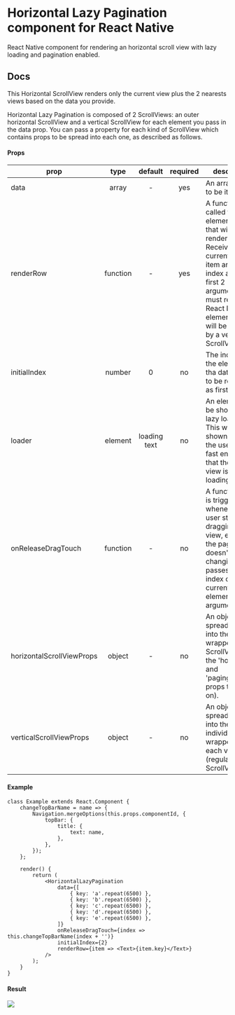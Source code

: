 # Horizontal Lazy Pagination component for React Native

React Native component for rendering an horizontal scroll view with lazy loading and pagination enabled.

## Docs

This Horizontal ScrollView renders only the current view plus the 2 nearests views based on the data you provide.

Horizontal Lazy Pagination is composed of 2 ScrollViews: an outer horizontal ScrollView and a vertical ScrollView for each element you pass in the data prop.
You can pass a property for each kind of ScrollView which contains props to be spread into each one, as described as follows.

#### Props

| prop                      |   type   |   default    | required | description                                                                                                                                                                                                                                |
| ------------------------- | :------: | :----------: | :------: | ------------------------------------------------------------------------------------------------------------------------------------------------------------------------------------------------------------------------------------------ |
| data                      |  array   |      -       |   yes    | An array of data to be iterated.                                                                                                                                                                                                           |
| renderRow                 | function |      -       |   yes    | A function to be called for every element in data that will be rendered. Receives the current iterating item and its index as the first 2 arguments. It must return a React Native element which will be wrapped by a vertical ScrollView. |
| initialIndex              |  number  |      0       |    no    | The index of the element of tha data array to be rendered as first view.                                                                                                                                                                   |
| loader                    | element  | loading text |    no    | An element to be shown while lazy loading. This will be shown only if the user scrolls fast enough so that the next view is still loading.                                                                                                 |
| onReleaseDragTouch        | function |      -       |    no    | A function that is triggered whenever the user stops dragging the view, even if the page doesn't end up changing. It passes the index of the current viewing element as an argument.                                                       |
| horizontalScrollViewProps |  object  |      -       |    no    | An object to be spread as props into the main wrapper (a ScrollView with the 'horizontal' and 'pagingEnabled' props turned on).                                                                                                            |
| verticalScrollViewProps   |  object  |      -       |    no    | An object to be spread as props into the individual wrappers for each view (regular ScrollViews).                                                                                                                                          |

#### Example

```
class Example extends React.Component {
	changeTopBarName = name => {
		Navigation.mergeOptions(this.props.componentId, {
			topBar: {
				title: {
					text: name,
				},
			},
		});
	};

	render() {
		return (
			<HorizontalLazyPagination
				data={[
					{ key: 'a'.repeat(6500) },
					{ key: 'b'.repeat(6500) },
					{ key: 'c'.repeat(6500) },
					{ key: 'd'.repeat(6500) },
					{ key: 'e'.repeat(6500) },
				]}
				onReleaseDragTouch={index => this.changeTopBarName(index + '')}
				initialIndex={2}
				renderRow={item => <Text>{item.key}</Text>}
			/>
		);
	}
}
```

#### Result

![](https://i.imgur.com/5zbZ47r.gif)
